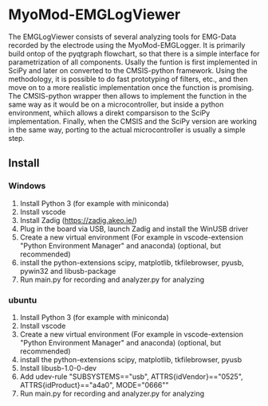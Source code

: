 # MyoMod-EMGLogViewer
The EMGLogViewer consists of several analyzing tools for EMG-Data recorded by the electrode using the MyoMod-EMGLogger. 
It is primarily build ontop of the pyqtgraph flowchart, so that there is a simple interface for parametrization of all components.
Usally the funtion is first implemented in SciPy and later on converted to the CMSIS-python framework. 
Using the methodology, it is possible to do fast prototyping of filters, etc., and then move on to a more realistic implementation once the function is promising.
The CMSIS-python wrapper then allows to implement the function in the same way as it would be on a microcontroller, but inside a python environment, whiich allows a direkt comparsison to the SciPy implementation.
Finally, when the CMSIS and the SciPy version are working in the same way, porting to the actual microcontroller is usually a simple step.


## Install
### Windows

1. Install Python 3 (for example with miniconda)
2. Install vscode
3. Install Zadig (https://zadig.akeo.ie/)
4. Plug in the board via USB, launch Zadig and install the WinUSB driver
5. Create a new virtual environment (For example in vscode-extension "Python Environment Manager" and anaconda) (optional, but recommended)
6. install the python-extensions scipy, matplotlib, tkfilebrowser, pyusb, pywin32 and libusb-package
7. Run main.py for recording and analyzer.py for analyzing

### ubuntu

1. Install Python 3 (for example with miniconda)
2. Install vscode
3. Create a new virtual environment (For example in vscode-extension "Python Environment Manager" and anaconda) (optional, but recommended)
4. install the python-extensions scipy, matplotlib, tkfilebrowser, pyusb
5. Install libusb-1.0-0-dev
6. Add udev-rule "SUBSYSTEMS=="usb", ATTRS{idVendor}=="0525", ATTRS{idProduct}=="a4a0", MODE="0666""
7. Run main.py for recording and analyzer.py for analyzing

